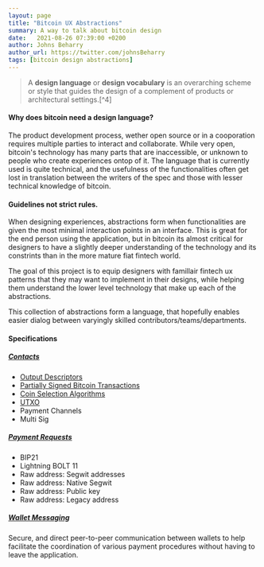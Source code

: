 ```yaml
---
layout: page
title: "Bitcoin UX Abstractions"
summary: A way to talk about bitcoin design
date:   2021-08-26 07:39:00 +0200
author: Johns Beharry
author_url: https://twitter.com/johnsBeharry
tags: [bitcoin design abstractions]
---
```

> A **design language** or **design vocabulary** is an overarching scheme or style that guides the design of a complement of products or architectural settings.[^4]

#### Why does bitcoin need a design language?
The product development process, wether open source or in a cooporation requires multiple parties to interact and collaborate. While very open, bitcoin's technology has many parts that are inaccessible, or unknown to people who create experiences ontop of it. The language that is currently used is quite technical, and the usefulness of the functionalities often get lost in translation between the writers of the spec and those with lesser technical knowledge of bitcoin.

#### Guidelines not strict rules.
When designing experiences, abstractions form when functionalities are given the most minimal interaction points in an interface. This is great for the end person using the application, but in bitcoin its almost critical for designers to have a slightly deeper understanding of the technology and its constrints than in the more mature fiat fintech world.

The goal of this project is to  equip designers with famillair fintech ux patterns that they may want to implement in their designs, while helping them understand the lower level technology that make up each of the abstractions.

This collection of abstractions form a language, that hopefully enables easier dialog between varyingly skilled contributors/teams/departments.

#### Specifications
##### [Contacts](/abstractions/contacts)
- [Output Descriptors](https://bitcoin.design/guide/glossary/output-descriptor)
- [Partially Signed Bitcoin Transactions](https://bitcoin.design/guide/glossary/psbt)
- [Coin Selection Algorithms](https://bitcoin.design/guide/payments/send/coin-selection)
- [UTXO](https://bitcoin.design/guide/glossary/utxo)
- Payment Channels
- Multi Sig

##### [Payment Requests](/abstractions/payment-requests)
- BIP21
- Lightning BOLT 11
- Raw address: Segwit addresses
- Raw address: Native Segwit
- Raw address: Public key
- Raw address: Legacy address

##### [Wallet Messaging](/abstractions/wallet-messaging)
Secure, and direct peer-to-peer communication between wallets to help facilitate the coordination of various payment procedures without having to leave the application.